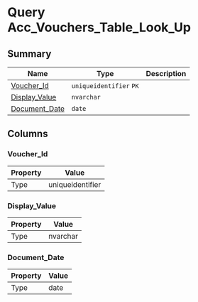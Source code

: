 # Query Acc_Vouchers_Table_Look_Up


## Summary

| Name | Type | Description |
| - | - | --- |
|[Voucher_Id](#voucher_id)|`uniqueidentifier` `PK`||
|[Display_Value](#display_value)|`nvarchar` ||
|[Document_Date](#document_date)|`date` ||

## Columns

### Voucher_Id

| Property | Value |
| - | - |
|Type|uniqueidentifier|

### Display_Value

| Property | Value |
| - | - |
|Type|nvarchar|

### Document_Date

| Property | Value |
| - | - |
|Type|date|


